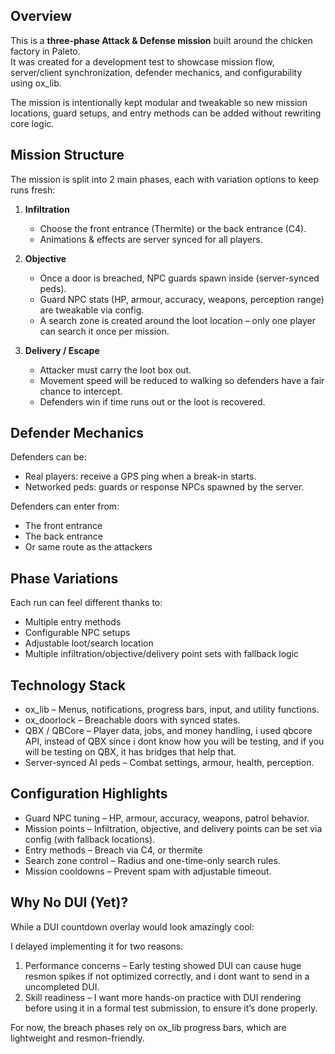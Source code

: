 ## Overview
This is a **three-phase Attack & Defense mission** built around the chicken factory in Paleto.  
It was created for a development test to showcase mission flow, server/client synchronization, defender mechanics, and configurability using ox_lib.

The mission is intentionally kept modular and tweakable so new mission locations, guard setups, and entry methods can be added without rewriting core logic.

## Mission Structure
The mission is split into 2 main phases, each with variation options to keep runs fresh:

1. **Infiltration**
   - Choose the front entrance (Thermite) or the back entrance (C4).
   - Animations & effects are server synced for all players.
   
2. **Objective**
   - Once a door is breached, NPC guards spawn inside (server-synced peds).
   - Guard NPC stats (HP, armour, accuracy, weapons, perception range) are tweakable via config.
   - A search zone is created around the loot location – only one player can search it once per mission.

3. **Delivery / Escape**
   - Attacker must carry the loot box out.
   - Movement speed will be reduced to walking so defenders have a fair chance to intercept.
   - Defenders win if time runs out or the loot is recovered.

## Defender Mechanics
Defenders can be:
- Real players: receive a GPS ping when a break-in starts.
- Networked peds: guards or response NPCs spawned by the server.

Defenders can enter from:
- The front entrance
- The back entrance 
- Or same route as the attackers

## Phase Variations
Each run can feel different thanks to:
- Multiple entry methods
- Configurable NPC setups
- Adjustable loot/search location
- Multiple infiltration/objective/delivery point sets with fallback logic

## Technology Stack
- ox_lib – Menus, notifications, progress bars, input, and utility functions.
- ox_doorlock – Breachable doors with synced states.
- QBX / QBCore – Player data, jobs, and money handling, i used qbcore API, instead of QBX since i dont know how you will be testing, and if you will be testing on QBX, it has bridges that help that.
- Server-synced AI peds – Combat settings, armour, health, perception.

## Configuration Highlights
- Guard NPC tuning – HP, armour, accuracy, weapons, patrol behavior.
- Mission points – Infiltration, objective, and delivery points can be set via config (with fallback locations).
- Entry methods – Breach via C4, or thermite
- Search zone control – Radius and one-time-only search rules.
- Mission cooldowns – Prevent spam with adjustable timeout.

## Why No DUI (Yet)?
While a DUI countdown overlay would look amazingly cool:

I delayed implementing it for two reasons:
1. Performance concerns – Early testing showed DUI can cause huge resmon spikes if not optimized correctly, and i dont want to send in a uncompleted DUI.
2. Skill readiness – I want more hands-on practice with DUI rendering before using it in a formal test submission, to ensure it’s done properly.

For now, the breach phases rely on ox_lib progress bars, which are lightweight and resmon-friendly.  
